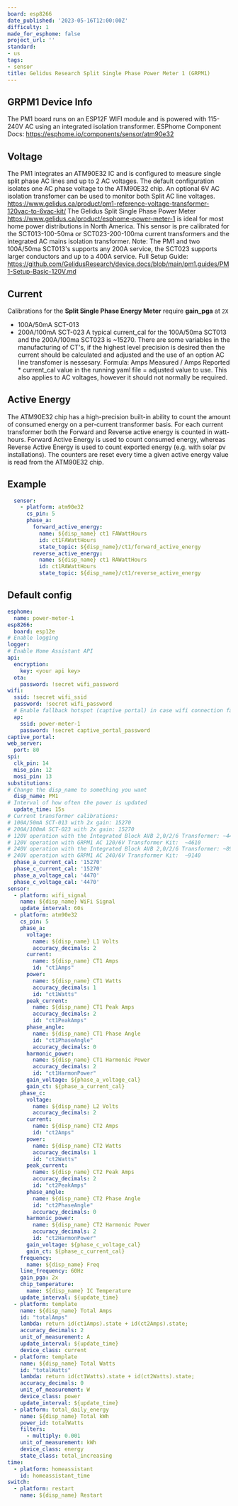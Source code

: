 ```yaml
---
board: esp8266
date_published: '2023-05-16T12:00:00Z'
difficulty: 1
made_for_esphome: false
project_url: ''
standard:
- us
tags:
- sensor
title: Gelidus Research Split Single Phase Power Meter 1 (GRPM1)
---
```


## GRPM1 Device Info

The PM1 board runs on an ESP12F WIFI module and is powered with 115-240V AC using an integrated isolation transformer.
ESPhome Component Docs: https://esphome.io/components/sensor/atm90e32

## Voltage

The PM1 integrates an ATM90E32 IC and is configured to measure single split phase AC lines and up to 2 AC voltages. The default configuration isolates one AC phase voltage to the ATM90E32 chip. An optional 6V AC isolation transfomer can be used to monitor both Split AC line voltages. https://www.gelidus.ca/product/pm1-reference-voltage-transformer-120vac-to-6vac-kit/
The Gelidus Split Single Phase Power Meter https://www.gelidus.ca/product/esphome-power-meter-1 is ideal for most home power distributions in North America.
This sensor is pre calibrated for the SCT013-100-50ma or SCT023-200-100ma current transformers and the integrated AC mains isolation transformer.
Note: The PM1 and two 100A/50ma SCT013's supports any 200A service, the SCT023 supports larger conductors and up to a 400A service.
Full Setup Guide: https://github.com/GelidusResearch/device.docs/blob/main/pm1.guides/PM1-Setup-Basic-120V.md

## Current

Calibrations for the **Split Single Phase Energy Meter** require **gain_pga** at ``2X``
- 100A/50mA SCT-013
- 200A/100mA SCT-023
A typical current_cal for the 100A/50ma SCT013 and the 200A/100ma SCT023 is ~15270.
There are some variables in the manufacturing of CT's, if the highest level precision is desired then the current should be calculated
and adjusted and the use of an option AC line transfomer is nessesary.
Formula: Amps Measured / Amps Reported * current_cal value in the running yaml file = adjusted value to use.
This also applies to AC voltages, however it should not normally be required.

## Active Energy

The ATM90E32 chip has a high-precision built-in ability to count the amount of consumed energy on a per-current transformer basis.
For each current transformer both the Forward and Reverse active energy is counted in watt-hours.
Forward Active Energy is used to count consumed energy, whereas Reverse Active Energy is used to count exported energy
(e.g. with solar pv installations).
The counters are reset every time a given active energy value is read from the ATM90E32 chip.

## Example

```yaml
  sensor:
    - platform: atm90e32
      cs_pin: 5
      phase_a:
        forward_active_energy:
          name: ${disp_name} ct1 FAWattHours
          id: ct1FAWattHours
          state_topic: ${disp_name}/ct1/forward_active_energy
        reverse_active_energy:
          name: ${disp_name} ct1 RAWattHours
          id: ct1RAWattHours
          state_topic: ${disp_name}/ct1/reverse_active_energy
```

## Default config

```yaml
esphome:
  name: power-meter-1
esp8266:
  board: esp12e
# Enable logging
logger:
# Enable Home Assistant API
api:
  encryption:
    key: <your api key>
  ota:
    password: !secret wifi_password
wifi:
  ssid: !secret wifi_ssid
  password: !secret wifi_password
  # Enable fallback hotspot (captive portal) in case wifi connection fails
  ap:
    ssid: power-meter-1
    password: !secret captive_portal_password
captive_portal:
web_server:
  port: 80
spi:
  clk_pin: 14
  miso_pin: 12
  mosi_pin: 13
substitutions:
# Change the disp_name to something you want
  disp_name: PM1
# Interval of how often the power is updated
  update_time: 15s
# Current transformer calibrations:
# 100A/50mA SCT-013 with 2x gain: 15270
# 200A/100mA SCT-023 with 2x gain: 15270
# 120V operation with the Integrated Block AVB 2,0/2/6 Transformer: ~4470
# 120V operation with GRPM1 AC 120/6V Transformer Kit:  ~4610
# 240V operation with the Integrated Block AVB 2,0/2/6 Transformer: ~8940
# 240V operation with GRPM1 AC 240/6V Transformer Kit:  ~9140
  phase_a_current_cal: '15270'
  phase_c_current_cal: '15270'
  phase_a_voltage_cal: '4470'
  phase_c_voltage_cal: '4470'
sensor:
  - platform: wifi_signal
    name: ${disp_name} WiFi Signal
    update_interval: 60s
  - platform: atm90e32
    cs_pin: 5
    phase_a:
      voltage:
        name: ${disp_name} L1 Volts
        accuracy_decimals: 2
      current:
        name: ${disp_name} CT1 Amps
        id: "ct1Amps"
      power:
        name: ${disp_name} CT1 Watts
        accuracy_decimals: 1
        id: "ct1Watts"
      peak_current:
        name: ${disp_name} CT1 Peak Amps
        accuracy_decimals: 2
        id: "ct1PeakAmps"
      phase_angle:
        name: ${disp_name} CT1 Phase Angle
        id: "ct1PhaseAngle"
        accuracy_decimals: 0
      harmonic_power:
        name: ${disp_name} CT1 Harmonic Power
        accuracy_decimals: 2
        id: "ct1HarmonPower"
      gain_voltage: ${phase_a_voltage_cal}
      gain_ct: ${phase_a_current_cal}
    phase_c:
      voltage:
        name: ${disp_name} L2 Volts
        accuracy_decimals: 2
      current:
        name: ${disp_name} CT2 Amps
        id: "ct2Amps"
      power:
        name: ${disp_name} CT2 Watts
        accuracy_decimals: 1
        id: "ct2Watts"
      peak_current:
        name: ${disp_name} CT2 Peak Amps
        accuracy_decimals: 2
        id: "ct2PeakAmps"
      phase_angle:
        name: ${disp_name} CT2 Phase Angle
        id: "ct2PhaseAngle"
        accuracy_decimals: 0
      harmonic_power:
        name: ${disp_name} CT2 Harmonic Power
        accuracy_decimals: 2
        id: "ct2HarmonPower"
      gain_voltage: ${phase_c_voltage_cal}
      gain_ct: ${phase_c_current_cal}
    frequency:
      name: ${disp_name} Freq
    line_frequency: 60Hz
    gain_pga: 2x
    chip_temperature:
      name: ${disp_name} IC Temperature
    update_interval: ${update_time}
  - platform: template
    name: ${disp_name} Total Amps
    id: "totalAmps"
    lambda: return id(ct1Amps).state + id(ct2Amps).state;
    accuracy_decimals: 2
    unit_of_measurement: A
    update_interval: ${update_time}
    device_class: current
  - platform: template
    name: ${disp_name} Total Watts
    id: "totalWatts"
    lambda: return id(ct1Watts).state + id(ct2Watts).state;
    accuracy_decimals: 0
    unit_of_measurement: W
    device_class: power
    update_interval: ${update_time}
  - platform: total_daily_energy
    name: ${disp_name} Total kWh
    power_id: totalWatts
    filters:
      - multiply: 0.001
    unit_of_measurement: kWh
    device_class: energy
    state_class: total_increasing
time:
  - platform: homeassistant
    id: homeassistant_time
switch:
  - platform: restart
    name: ${disp_name} Restart
```